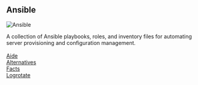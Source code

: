 Ansible
-------

![Ansible](https://skillicons.dev/icons?i=ansible) <br>

A collection of Ansible playbooks, roles, and inventory files for automating server provisioning and configuration management. <br>
<br>
[Aide](https://github.com/itscturner/ansible/tree/main/roles/aide) <br>
[Alternatives](https://github.com/itscturner/ansible/tree/main/roles/alternatives) <br>
[Facts](https://github.com/itscturner/ansible/tree/main/roles/facts) <br>
[Logrotate](https://github.com/itscturner/ansible/tree/main/roles/logrotate) <br>
